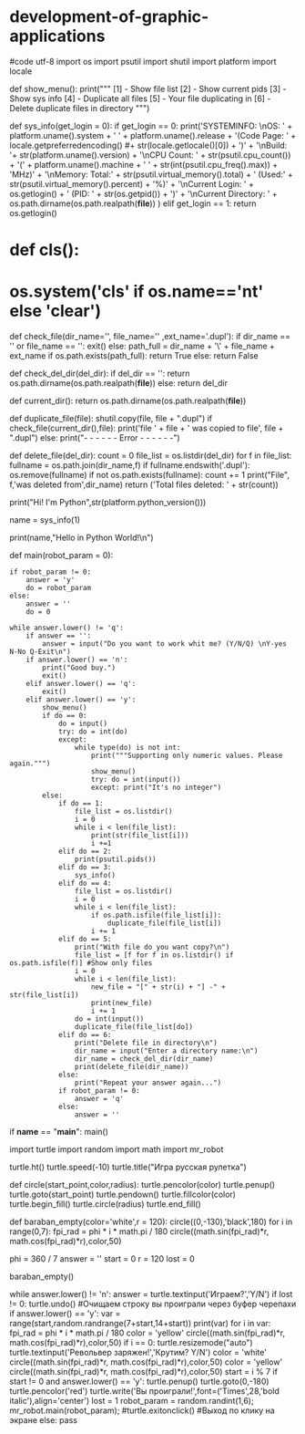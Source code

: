 # development-of-graphic-applications
#code utf-8
import os
import psutil
import shutil
import platform
import locale

def show_menu():
    print("""
[1] - Show file list
[2] - Show current pids
[3] - Show sys info
[4] - Duplicate all files
[5] - Your file duplicating in
[6] - Delete duplicate files in directory
""")

def sys_info(get_login = 0):
    if get_login == 0:
        print('SYSTEMINFO: \nOS: '
        + platform.uname().system + ' ' + platform.uname().release
        + '(Code Page: ' + locale.getpreferredencoding()
        #+ str(locale.getlocale()[0])
        + ')'
        + '\nBuild: '+ str(platform.uname().version)
        + '\nCPU Count: ' + str(psutil.cpu_count()) + '(' + platform.uname().machine
        + ' ' + str(int(psutil.cpu_freq().max)) + 'MHz)'
        + '\nMemory: Total:' + str(psutil.virtual_memory().total)
        + ' (Used:' + str(psutil.virtual_memory().percent) + '%)'
        + '\nCurrent Login: ' + os.getlogin() + ' (PID: ' + str(os.getpid()) + ')'
        + '\nCurrent Directory: ' + os.path.dirname(os.path.realpath(__file__))
        )
    elif get_login == 1:
        return os.getlogin()

# def cls():
#     os.system('cls' if os.name=='nt' else 'clear')

def check_file(dir_name='', file_name='' ,ext_name='.dupl'):
    if dir_name == '' or file_name == '':
        exit()
    else:
        path_full = dir_name + '\\' + file_name + ext_name
        if os.path.exists(path_full):
            return True
        else:
            return False

def check_del_dir(del_dir):
    if del_dir == '':
        return os.path.dirname(os.path.realpath(__file__))
    else:
        return del_dir

def current_dir():
    return os.path.dirname(os.path.realpath(__file__))

def duplicate_file(file):
    shutil.copy(file, file + ".dupl")
    if check_file(current_dir(),file):
        print('file ' + file + ' was copied to file', file + ".dupl")
    else:
        print("- - - - - - Error - - - - - -")

def delete_file(del_dir):
    count = 0
    file_list = os.listdir(del_dir)
    for f in file_list:
        fullname = os.path.join(dir_name,f)
        if fullname.endswith('.dupl'):
            os.remove(fullname)
            if not os.path.exists(fullname):
                count += 1
                print("File", f,'was deleted from',dir_name)
    return ('Total files deleted: ' + str(count))

print("Hi! I'm Python",str(platform.python_version()))

name = sys_info(1)

print(name,"Hello in Python World!\n")



def main(robot_param = 0):

    if robot_param != 0:
        answer = 'y'
        do = robot_param
    else:
        answer = ''
        do = 0

    while answer.lower() != 'q':
        if answer == '':
            answer = input("Do you want to work whit me? (Y/N/Q) \nY-yes N-No Q-Exit\n")
        if answer.lower() == 'n':
            print("Good buy.")
            exit()
        elif answer.lower() == 'q':
            exit()
        elif answer.lower() == 'y':
            show_menu()
            if do == 0:
                do = input()
                try: do = int(do)
                except:
                    while type(do) is not int:
                        print("""Supporting only numeric values. Please again.""")
                        show_menu()
                        try: do = int(input())
                        except: print("It's no integer")
            else:
                if do == 1:
                    file_list = os.listdir()
                    i = 0
                    while i < len(file_list):
                        print(str(file_list[i]))
                        i +=1
                elif do == 2:
                    print(psutil.pids())
                elif do == 3:
                    sys_info()
                elif do == 4:
                    file_list = os.listdir()
                    i = 0
                    while i < len(file_list):
                        if os.path.isfile(file_list[i]):
                            duplicate_file(file_list[i])
                        i += 1
                elif do == 5:
                    print("With file do you want copy?\n")
                    file_list = [f for f in os.listdir() if os.path.isfile(f)] #Show only files
                    i = 0
                    while i < len(file_list):
                        new_file = "[" + str(i) + "] -" + str(file_list[i])
                        print(new_file)
                        i += 1
                    do = int(input())
                    duplicate_file(file_list[do])
                elif do == 6:
                    print("Delete file in directory\n")
                    dir_name = input("Enter a directory name:\n")
                    dir_name = check_del_dir(dir_name)
                    print(delete_file(dir_name))
                else:
                    print("Repeat your answer again...")
                if robot_param != 0:
                    answer = 'q'
                else:
                    answer = ''

if __name__ == "__main__":
    main()


import turtle
import random
import math
import mr_robot


turtle.ht()
turtle.speed(-10)
turtle.title("Игра русская рулетка")


def circle(start_point,color,radius):
    turtle.pencolor(color)
    turtle.penup()
    turtle.goto(start_point)
    turtle.pendown()
    turtle.fillcolor(color)
    turtle.begin_fill()
    turtle.circle(radius)
    turtle.end_fill()

def baraban_empty(color='white',r = 120):
    circle((0,-130),'black',180)
    for i in range(0,7):
        fpi_rad = phi * i * math.pi / 180
        circle((math.sin(fpi_rad)*r, math.cos(fpi_rad)*r),color,50)

phi = 360 / 7
answer = ''
start = 0
r = 120
lost = 0

baraban_empty()

while answer.lower() != 'n':
    answer = turtle.textinput('Играем?','Y/N')
    if lost != 0:
        turtle.undo() #Очищаем строку вы проиграли через буфер черепахи
    if answer.lower() == 'y':
        var = range(start,random.randrange(7+start,14+start))
        print(var)
        for i in var:
            fpi_rad = phi * i * math.pi / 180
            color = 'yellow'
            circle((math.sin(fpi_rad)*r, math.cos(fpi_rad)*r),color,50)
            if i == 0:
                turtle.resizemode("auto")
                turtle.textinput('Револьвер заряжен!','Крутим?              Y/N')
            color = 'white'
            circle((math.sin(fpi_rad)*r, math.cos(fpi_rad)*r),color,50)
        color = 'yellow'
        circle((math.sin(fpi_rad)*r, math.cos(fpi_rad)*r),color,50)
        start = i % 7
    if start != 0 and answer.lower() == 'y':
        turtle.penup()
        turtle.goto(0,-180)
        turtle.pencolor('red')
        turtle.write('Вы проиграли!',font=('Times',28,'bold italic'),align='center')
        lost = 1
        robot_param = random.randint(1,6);
        mr_robot.main(robot_param);
        #turtle.exitonclick() #Выход по клику на экране
    else:
        pass
